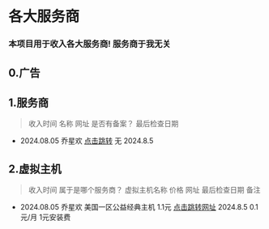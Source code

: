# 各大服务商
### 本项目用于收入各大服务商! 服务商于我无关

## 0.广告

## 1.服务商
> 收入时间      名称     网址      是否有备案？   最后检查日期
- 2024.08.05  乔星欢   [点击跳转](https://www.qiaoxh.com)  无 2024.8.5



## 2.虚拟主机
> 收入时间   属于是哪个服务商？  虚拟主机名称     价格  网址  最后检查日期  备注
- 2024.08.05 乔星欢 美国一区公益经典主机 1.1元 [点击跳转网址](https://www.qiaoxh.com/cart?fid=6&gid=11) 2024.8.5  0.1元/月 1元安装费








